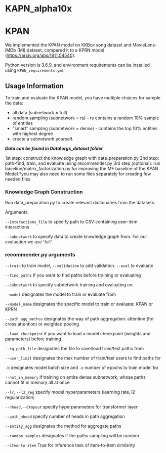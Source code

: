 # KAPN_alpha10x
# KPAN
We implemented the KPAN model on KKBox song dataset and MovieLens-IMDb (MI) dataset, compared it to a KPRN model (https://arxiv.org/abs/1811.04540).

Python version is 3.6.9, and environment requirements can be installed using `KPAN_requirements.yml`

## Usage Information
To train and evaluate the KPAN model, you have multiple choices for sample the data:
- all data (subnetwork = full) 
- random sampling (subnetwork = rs) - rs contains a random 10% sample of entities
- "smart" sampling (subnetwork = dense) - contains the top 10% entities with highest degree
- create a subnetwork yourself. 

***Data can be found in Data\orgs_dataset folder***

1st step:  construct the knowledge graph with data_preparation.py 
2nd step: path-find, train, and evaluate using recommender.py
3rd step (optional): run baseline/matrix_factorization.py for improving the MF baseline of the KPAN Model
*you may also need to run some files separately for creating few needed files.

### Knowledge Graph Construction
Run data_preparation.py to create relevant dictionaries from the datasets.

Arguments:

`--interactions_file` to specify path to CSV containing user-item interactions

`--subnetwork` to specify data to create knowledge graph from. For our evaluation we use 'full'.


### recommender.py arguments

`--train` to train model, `--validation` to add validation. `--eval` to evaluate

`--find_paths` if you want to find paths before training or evaluating

`--subnetwork` to specify subnetwork training and evaluating on.

`--model` designates the model to train or evaluate from

`--model_name` designates the specific model to train or evaluate: KPAN or KPRN

`--path_agg_methos` designates the way of path aggregation: attention (for cross attention) or weighted pooling

`--load_checkpoint` if you want to load a model checkpoint (weights and parameters) before training

`--kg_path_file` designates the file to save/load train/test paths from

`--user_limit` designates the max number of train/test users to find paths for

`-b` designates model batch size and `-e` number of epochs to train model for

`--not_in_memory` if training on entire dense subnetwork, whose paths cannot fit in memory all at once

`--lr`, `--l2_reg` specify model hyperparameters (learning rate, l2 regularization)

`--nhead`,`--dropout` specify hyperparameters for transformer layer

`--path_nhead` specify number of heads in path aggregation

`--entity_agg` designates the method for aggregate paths

`--random_samples` designates if the paths sampling will be random 

`--item-to-item` True for inference task of item-to-item similarity
